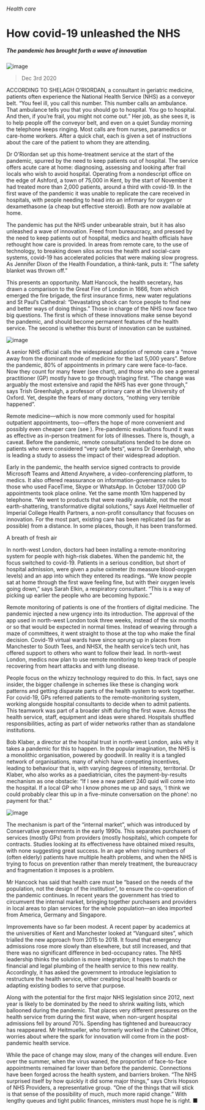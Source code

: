 ###### Health care
# How covid-19 unleashed the NHS 
##### The pandemic has brought forth a wave of innovation 
![image](images/20201205_BRP001.jpg) 
> Dec 3rd 2020 

ACCORDING TO SHELAGH O’RIORDAN, a consultant in geriatric medicine, patients often experience the National Health Service (NHS) as a conveyor belt. “You feel ill, you call this number. This number calls an ambulance. That ambulance tells you that you should go to hospital. You go to hospital. And then, if you’re frail, you might not come out.” Her job, as she sees it, is to help people off the conveyor belt, and even on a quiet Sunday morning the telephone keeps ringing. Most calls are from nurses, paramedics or care-home workers. After a quick chat, each is given a set of instructions about the care of the patient to whom they are attending.

Dr O’Riordan set up this home-treatment service at the start of the pandemic, spurred by the need to keep patients out of hospital. The service offers acute care at home: diagnosing, assessing and looking after frail locals who wish to avoid hospital. Operating from a nondescript office on the edge of Ashford, a town of 75,000 in Kent, by the start of November it had treated more than 2,000 patients, around a third with covid-19. In the first wave of the pandemic it was unable to replicate the care received in hospitals, with people needing to head into an infirmary for oxygen or dexamethasone (a cheap but effective steroid). Both are now available at home.


The pandemic has put the NHS under unbearable strain, but it has also unleashed a wave of innovation. Freed from bureaucracy, and pressed by the need to keep patients out of hospital, medics and health officials have rethought how care is provided. In areas from remote care, to the use of technology, to breaking down silos across the health and social-care systems, covid-19 has accelerated policies that were making slow progress. As Jennifer Dixon of the Health Foundation, a think-tank, puts it: “The safety blanket was thrown off.”

This presents an opportunity. Matt Hancock, the health secretary, has drawn a comparison to the Great Fire of London in 1666, from which emerged the fire brigade, the first insurance firms, new water regulations and St Paul’s Cathedral: “Devastating shock can force people to find new and better ways of doing things.” Those in charge of the NHS now face two big questions. The first is which of these innovations make sense beyond the pandemic, and should become permanent features of the health service. The second is whether this burst of innovation can be sustained.
![image](images/20201205_BRC084.png) 


A senior NHS official calls the widespread adoption of remote care a “move away from the dominant mode of medicine for the last 5,000 years”. Before the pandemic, 80% of appointments in primary care were face-to-face. Now they count for many fewer (see chart), and those who do see a general practitioner (GP) mostly have to go through triaging first. “The change was arguably the most extensive and rapid the NHS has ever gone through,” says Trish Greenhalgh, a professor of primary care at the University of Oxford. Yet, despite the fears of many doctors, “nothing very terrible happened”.

Remote medicine—which is now more commonly used for hospital outpatient appointments, too—offers the hope of more convenient and possibly even cheaper care (see ). Pre-pandemic evaluations found it was as effective as in-person treatment for lots of illnesses. There is, though, a caveat. Before the pandemic, remote consultations tended to be done on patients who were considered “very safe bets”, warns Dr Greenhalgh, who is leading a study to assess the impact of their widespread adoption.

Early in the pandemic, the health service signed contracts to provide Microsoft Teams and Attend Anywhere, a video-conferencing platform, to medics. It also offered reassurance on information-governance rules to those who used FaceTime, Skype or WhatsApp. In October 137,000 GP appointments took place online. Yet the same month 10m happened by telephone. “We went to products that were readily available, not the most earth-shattering, transformative digital solutions,” says Axel Heitmueller of Imperial College Health Partners, a non-profit consultancy that focuses on innovation. For the most part, existing care has been replicated (as far as possible) from a distance. In some places, though, it has been transformed.
A breath of fresh air

In north-west London, doctors had been installing a remote-monitoring system for people with high-risk diabetes. When the pandemic hit, the focus switched to covid-19. Patients in a serious condition, but short of hospital admission, were given a pulse oximeter (to measure blood-oxygen levels) and an app into which they entered its readings. “We know people sat at home through the first wave feeling fine, but with their oxygen levels going down,” says Sarah Elkin, a respiratory consultant. “This is a way of picking up earlier the people who are becoming hypoxic.”

Remote monitoring of patients is one of the frontiers of digital medicine. The pandemic injected a new urgency into its introduction. The approval of the app used in north-west London took three weeks, instead of the six months or so that would be expected in normal times. Instead of weaving through a maze of committees, it went straight to those at the top who make the final decision. Covid-19 virtual wards have since sprung up in places from Manchester to South Tees, and NHSX, the health service’s tech unit, has offered support to others who want to follow their lead. In north-west London, medics now plan to use remote monitoring to keep track of people recovering from heart attacks and with lung disease.

People focus on the whizzy technology required to do this. In fact, says one insider, the bigger challenge in schemes like these is changing work patterns and getting disparate parts of the health system to work together. For covid-19, GPs referred patients to the remote-monitoring system, working alongside hospital consultants to decide when to admit patients. This teamwork was part of a broader shift during the first wave. Across the health service, staff, equipment and ideas were shared. Hospitals shuffled responsibilities, acting as part of wider networks rather than as standalone institutions.

Bob Klaber, a director at the hospital trust in north-west London, asks why it takes a pandemic for this to happen. In the popular imagination, the NHS is a monolithic organisation, powered by goodwill. In reality it is a tangled network of organisations, many of which have competing incentives, leading to behaviour that is, with varying degrees of intensity, territorial. Dr Klaber, who also works as a paediatrician, cites the payment-by-results mechanism as one obstacle: “If I see a new patient 240 quid will come into the hospital. If a local GP who I know phones me up and says, ‘I think we could probably clear this up in a five-minute conversation on the phone’: no payment for that.”
![image](images/20201205_BRP005.jpg) 


The mechanism is part of the “internal market”, which was introduced by Conservative governments in the early 1990s. This separates purchasers of services (mostly GPs) from providers (mostly hospitals), which compete for contracts. Studies looking at its effectiveness have obtained mixed results, with none suggesting great success. In an age when rising numbers of (often elderly) patients have multiple health problems, and when the NHS is trying to focus on prevention rather than merely treatment, the bureaucracy and fragmentation it imposes is a problem.

Mr Hancock has said that health care must be “based on the needs of the population, not the design of the institution”, to ensure the co-operation of the pandemic continues. In recent years the government has tried to circumvent the internal market, bringing together purchasers and providers in local areas to plan services for the whole population—an idea imported from America, Germany and Singapore.

Improvements have so far been modest. A recent paper by academics at the universities of Kent and Manchester looked at “Vanguard sites”, which trialled the new approach from 2015 to 2018. It found that emergency admissions rose more slowly than elsewhere, but still increased, and that there was no significant difference in bed-occupancy rates. The NHS leadership thinks the solution is more integration; it hopes to match the financial and legal plumbing of the health service to this new reality. Accordingly, it has asked the government to introduce legislation to restructure the health service, either creating local health boards or adapting existing bodies to serve that purpose.

Along with the potential for the first major NHS legislation since 2012, next year is likely to be dominated by the need to shrink waiting lists, which ballooned during the pandemic. That places very different pressures on the health service from during the first wave, when non-urgent hospital admissions fell by around 70%. Spending has tightened and bureaucracy has reappeared. Mr Heitmueller, who formerly worked in the Cabinet Office, worries about where the spark for innovation will come from in the post-pandemic health service.

While the pace of change may slow, many of the changes will endure. Even over the summer, when the virus waned, the proportion of face-to-face appointments remained far lower than before the pandemic. Connections have been forged across the health system, and barriers broken. “The NHS surprised itself by how quickly it did some major things,” says Chris Hopson of NHS Providers, a representative group. “One of the things that will stick is that sense of the possibility of much, much more rapid change.” With lengthy queues and tight public finances, ministers must hope he is right. ■
